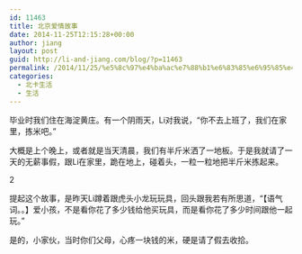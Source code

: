```yaml
---
id: 11463
title: 北京爱情故事
date: 2014-11-25T12:15:28+00:00
author: jiang
layout: post
guid: http://li-and-jiang.com/blog/?p=11463
permalink: /2014/11/25/%e5%8c%97%e4%ba%ac%e7%88%b1%e6%83%85%e6%95%85%e4%ba%8b/
categories:
  - 北卡生活
  - 生活
---
```

毕业时我们住在海淀黄庄。有一个阴雨天，Li对我说，“你不去上班了，我们在家里，拣米吧。”

大概是上个晚上，或者就是当天清晨，我们有半斤米洒了一地板。于是我就请了一天的无薪事假，跟Li在家里，跪在地上，碰着头，一粒一粒地把半斤米拣起来。

2

提起这个故事，是昨天Li蹲着跟虎头小龙玩玩具，回头跟我若有所思道，“【语气词。。】爱小孩，不是看你花了多少钱给他买玩具，而是看你花了多少时间跟他一起玩。”

是的，小家伙，当时你们父母，心疼一块钱的米，硬是请了假去收拾。